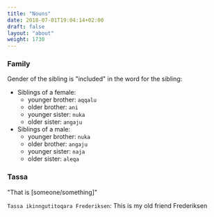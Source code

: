 ```yaml
---
title: "Nouns"
date: 2018-07-01T19:04:14+02:00
draft: false
layout: "about"
weight: 1730
---
```


### Family

Gender of the sibling is "included" in the word for the sibling:

* Siblings of a female:
  * younger brother: `aqqalu`
  * older brother: `ani`
  * younger sister: `nuka`
  * older sister: `angaju`
* Siblings of a male:
  * younger brother: `nuka`
  * older brother: `angaju`
  * younger sister: `naja`
  * older sister: `aleqa`

### Tassa

"That is [someone/something]"

`Tassa ikinngutitoqara Frederiksen`: This is my old friend Frederiksen

